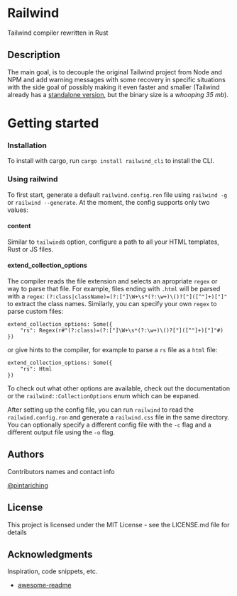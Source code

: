 # Railwind

Tailwind compiler rewritten in Rust

## Description

The main goal, is to decouple the original Tailwind project from Node and NPM and add warning messages with some recovery in specific situations with the side goal of possibly making it even faster and smaller (Tailwind already has a [standalone version](https://tailwindcss.com/blog/standalone-cli), but the binary size is a *whooping 35 mb*).

# Getting started

### Installation

To install with cargo, run `cargo install railwind_cli` to install the CLI.

### Using railwind

To first start, generate a default `railwind.config.ron` file using `railwind -g` or `railwind --generate`. At the moment, the config supports only two values:

#### **content**
Similar to `tailwind`s option, configure a path to all your HTML templates, Rust or JS files.
#### **extend_collection_options**
The compiler reads the file extension and selects an apropriate `regex` or way to parse that file. For example, files ending with `.html` will be parsed with a `regex`: `(?:class|className)=(?:["]\W+\s*(?:\w+)\()?["]([^"]+)["]"` to extract the class names. Similarly, you can specify your own `regex` to parse custom files:

```
extend_collection_options: Some({
    "rs": Regex(r#"(?:class)=(?:["]\W+\s*(?:\w+)\()?["]([^"]+)["]"#)
})
```
or give hints to the compiler, for example to parse a `rs` file as a `html` file:

```
extend_collection_options: Some({
    "rs": Html
})
```

To check out what other options are available, check out the documentation or the `railwind::CollectionOptions` enum which can be expaned.

After setting up the config file, you can run `railwind` to read the `railwind.config.ron` and generate a `railwind.css` file in the same directory. You can optionally specify a different config file with the `-c` flag and a different output file using the `-o` flag. 

## Authors

Contributors names and contact info

[@pintariching](https://github.com/pintariching)

## License

This project is licensed under the MIT License - see the LICENSE.md file for details

## Acknowledgments

Inspiration, code snippets, etc.
* [awesome-readme](https://github.com/matiassingers/awesome-readme)

